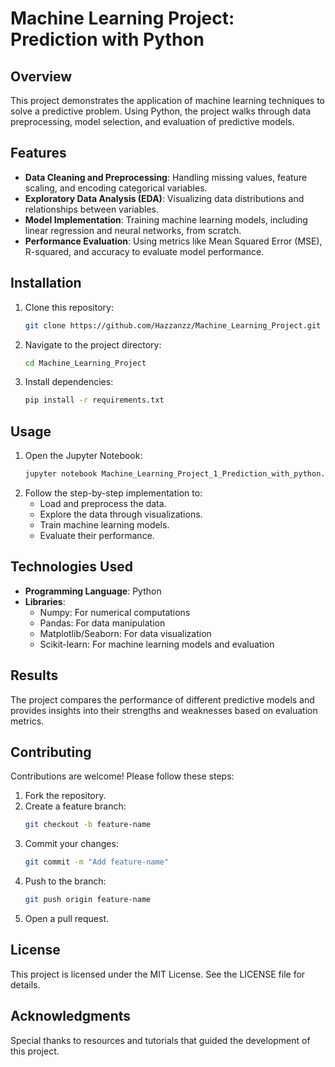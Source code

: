 # Machine Learning Project: Prediction with Python

## Overview
This project demonstrates the application of machine learning techniques to solve a predictive problem. Using Python, the project walks through data preprocessing, model selection, and evaluation of predictive models.

## Features
- **Data Cleaning and Preprocessing**: Handling missing values, feature scaling, and encoding categorical variables.
- **Exploratory Data Analysis (EDA)**: Visualizing data distributions and relationships between variables.
- **Model Implementation**: Training machine learning models, including linear regression and neural networks, from scratch.
- **Performance Evaluation**: Using metrics like Mean Squared Error (MSE), R-squared, and accuracy to evaluate model performance.

## Installation
1. Clone this repository:
   ```bash
   git clone https://github.com/Hazzanzz/Machine_Learning_Project.git
   ```
2. Navigate to the project directory:
   ```bash
   cd Machine_Learning_Project
   ```
3. Install dependencies:
   ```bash
   pip install -r requirements.txt
   ```

## Usage
1. Open the Jupyter Notebook:
   ```bash
   jupyter notebook Machine_Learning_Project_1_Prediction_with_python.ipynb
   ```
2. Follow the step-by-step implementation to:
   - Load and preprocess the data.
   - Explore the data through visualizations.
   - Train machine learning models.
   - Evaluate their performance.

## Technologies Used
- **Programming Language**: Python
- **Libraries**:
  - Numpy: For numerical computations
  - Pandas: For data manipulation
  - Matplotlib/Seaborn: For data visualization
  - Scikit-learn: For machine learning models and evaluation

## Results
The project compares the performance of different predictive models and provides insights into their strengths and weaknesses based on evaluation metrics.

## Contributing
Contributions are welcome! Please follow these steps:
1. Fork the repository.
2. Create a feature branch:
   ```bash
   git checkout -b feature-name
   ```
3. Commit your changes:
   ```bash
   git commit -m "Add feature-name"
   ```
4. Push to the branch:
   ```bash
   git push origin feature-name
   ```
5. Open a pull request.

## License
This project is licensed under the MIT License. See the LICENSE file for details.

## Acknowledgments
Special thanks to resources and tutorials that guided the development of this project.
